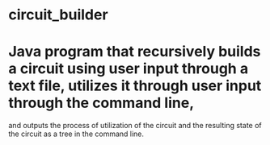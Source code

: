 # circuit_builder
# Java program that recursively builds a circuit using user input through a text file, utilizes it through user input through the command line, 
and outputs the process of utilization of the circuit and the resulting state of the circuit as a tree in the command line.
